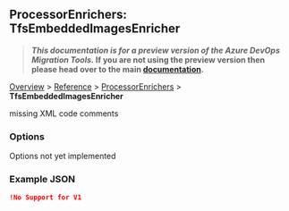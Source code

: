 ## ProcessorEnrichers: TfsEmbeddedImagesEnricher

>**_This documentation is for a preview version of the Azure DevOps Migration Tools._ If you are not using the preview version then please head over to the main [documentation](https://nkdagility.github.io/azure-devops-migration-tools).**

[Overview](.././index.md) > [Reference](../index.md) > [ProcessorEnrichers](./index.md) > **TfsEmbeddedImagesEnricher**

missing XML code comments

### Options

Options not yet implemented

### Example JSON

```JSON
!No Support for V1
```